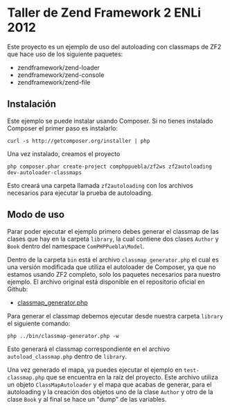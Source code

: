 # Taller de Zend Framework 2 ENLi 2012

Este proyecto es un ejemplo de uso del autoloading con classmaps de ZF2 que hace uso de 
los siguiente paquetes:

* zendframework/zend-loader
* zendframework/zend-console
* zendframework/zend-file 

## Instalación

Este ejemplo se puede instalar usando Composer. Si no tienes instalado Composer el primer 
paso es instalarlo:

    curl -s http://getcomposer.org/installer | php
    
Una vez instalado, creamos el proyecto

    php composer.phar create-project comphppuebla/zf2ws zf2autoloading dev-autoloader-classmaps
    
Esto creará una carpeta llamada `zf2autoloading` con los archivos necesarios para ejecutar
la prueba de autoloading.

## Modo de uso

Parar poder ejecutar el ejemplo primero debes generar el classmap de las clases que hay
en la carpeta `library`, la cual contiene dos clases `Author` y `Book` dentro del namespace
`ComPHPPuebla\Model`.

Dentro de la carpeta `bin` está el archivo `classmap_generator.php` el cual es una versión
modificada que utiliza el autoloader de Composer, ya que no estamos usando ZF2 completo,
solo los paquetes necesarios para nuestro ejemplo. El archivo original está disponible
en el repositorio oficial en Github:

* [classmap_generator.php](https://github.com/zendframework/zf2/blob/master/bin/classmap_generator.php)

Para generar el classmap debemos ejecutar desde nuestra carpeta `library` el siguiente
comando:

    php ../bin/classmap-generator.php -w
    
Esto generará el classmap correspondiente en el archivo `autoload_classmap.php` dentro de
`library`.

Una vez generado el mapa, ya puedes ejecutar el ejemplo en `test-classmap.php` que se 
encuentra en la raíz del proyecto. Este archivo utiliza un objeto `ClassMapAutoloader` y 
el mapa que acabas de generar, para el autoloading y la creación dos objetos uno de la 
clase `Author` y otro de la clase `Book` y al final se hace un "dump" de las variables. 